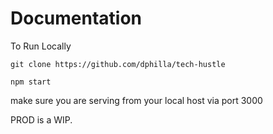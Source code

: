 # Documentation


To Run Locally

`git clone https://github.com/dphilla/tech-hustle`

`npm start`

make sure you are serving from your local host via port 3000

PROD is a WIP.
